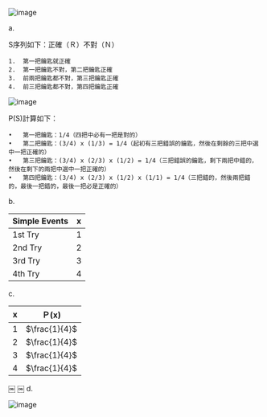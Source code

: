 ![image](https://github.com/user-attachments/assets/b9e89152-e1df-4172-96be-fe591cbf753f)

a. 

S序列如下：正確（Ｒ）不對（Ｎ）

	1.	第一把鑰匙就正確
	2.	第一把鑰匙不對，第二把鑰匙正確
	3.	前兩把鑰匙都不對，第三把鑰匙正確
	4.	前三把鑰匙都不對，第四把鑰匙正確

 ![image](https://github.com/user-attachments/assets/c7d9e1c3-37c3-44e0-9375-71bd7ecd99bc)

P(S)計算如下：

	•	第一把鑰匙：1/4（四把中必有一把是對的）
	•	第二把鑰匙：(3/4) x (1/3) = 1/4（起初有三把錯誤的鑰匙，然後在剩餘的三把中選中一把正確的）
	•	第三把鑰匙：(3/4) x (2/3) x (1/2) = 1/4（三把錯誤的鑰匙，剩下兩把中錯的，然後在剩下的兩把中選中一把正確的）
	•	第四把鑰匙：(3/4) x (2/3) x (1/2) x (1/1) = 1/4（三把錯的，然後兩把錯的，最後一把錯的，最後一把必是正確的）

b. 

| Simple Events | x |
|---------------|---|
| 1st Try       | 1 |
| 2nd Try       | 2 |
| 3rd Try       | 3 |
| 4th Try       | 4 |

c.

| x | Ｐ(x) |
|---------|------------|
|   1     |   $\frac{1}{4}$   |
|   2     |   $\frac{1}{4}$   |
|   3     |   $\frac{1}{4}$   |
|   4     |   $\frac{1}{4}$   |

￼	￼
d.

![image](https://github.com/user-attachments/assets/69b778c3-56ae-4b56-9a50-6e3a03452ae7)
